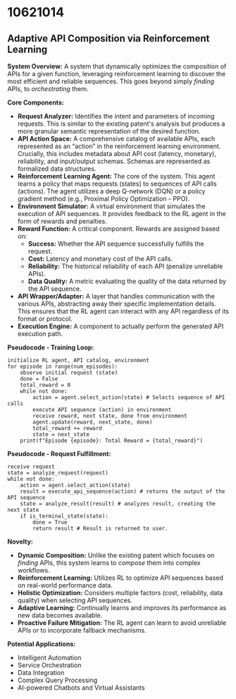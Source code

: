 # 10621014

## Adaptive API Composition via Reinforcement Learning

**System Overview:** A system that dynamically optimizes the composition of APIs for a given function, leveraging reinforcement learning to discover the most efficient and reliable sequences. This goes beyond simply *finding* APIs, to *orchestrating* them.

**Core Components:**

*   **Request Analyzer:**  Identifies the intent and parameters of incoming requests. This is similar to the existing patent's analysis but produces a more granular semantic representation of the desired function.
*   **API Action Space:**  A comprehensive catalog of available APIs, each represented as an “action” in the reinforcement learning environment.  Crucially, this includes metadata about API cost (latency, monetary), reliability, and input/output schemas.  Schemas are represented as formalized data structures.
*   **Reinforcement Learning Agent:** The core of the system. This agent learns a policy that maps requests (states) to sequences of API calls (actions).  The agent utilizes a deep Q-network (DQN) or a policy gradient method (e.g., Proximal Policy Optimization - PPO).
*   **Environment Simulator:**  A virtual environment that simulates the execution of API sequences. It provides feedback to the RL agent in the form of rewards and penalties.
*   **Reward Function:**  A critical component.  Rewards are assigned based on:
    *   **Success:**  Whether the API sequence successfully fulfills the request.
    *   **Cost:**  Latency and monetary cost of the API calls.
    *   **Reliability:**  The historical reliability of each API (penalize unreliable APIs).
    *   **Data Quality:**  A metric evaluating the quality of the data returned by the API sequence.
*   **API Wrapper/Adapter:**  A layer that handles communication with the various APIs, abstracting away their specific implementation details.  This ensures that the RL agent can interact with any API regardless of its format or protocol.
*   **Execution Engine:** A component to actually perform the generated API execution path.

**Pseudocode - Training Loop:**

```
initialize RL agent, API catalog, environment
for episode in range(num_episodes):
    observe initial request (state)
    done = False
    total_reward = 0
    while not done:
        action = agent.select_action(state) # Selects sequence of API calls
        execute API sequence (action) in environment
        receive reward, next state, done from environment
        agent.update(reward, next_state, done)
        total_reward += reward
        state = next_state
    print(f"Episode {episode}: Total Reward = {total_reward}")
```

**Pseudocode - Request Fulfillment:**

```
receive request
state = analyze_request(request)
while not done:
    action = agent.select_action(state)
    result = execute_api_sequence(action) # returns the output of the API sequence
    state = analyze_result(result) # analyzes result, creating the next state
    if is_terminal_state(state):
        done = True
        return result # Result is returned to user.
```

**Novelty:**

*   **Dynamic Composition:** Unlike the existing patent which focuses on *finding* APIs, this system learns to *compose* them into complex workflows.
*   **Reinforcement Learning:** Utilizes RL to optimize API sequences based on real-world performance data.
*   **Holistic Optimization:**  Considers multiple factors (cost, reliability, data quality) when selecting API sequences.
*   **Adaptive Learning:** Continually learns and improves its performance as new data becomes available.
*   **Proactive Failure Mitigation:** The RL agent can learn to avoid unreliable APIs or to incorporate fallback mechanisms.

**Potential Applications:**

*   Intelligent Automation
*   Service Orchestration
*   Data Integration
*   Complex Query Processing
*   AI-powered Chatbots and Virtual Assistants